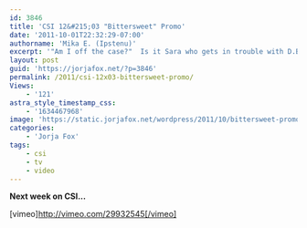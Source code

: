 ```yaml
---
id: 3846
title: 'CSI 12&#215;03 "Bittersweet" Promo'
date: '2011-10-01T22:32:29-07:00'
authorname: 'Mika E. (Ipstenu)'
excerpt: '"Am I off the case?"  Is it Sara who gets in trouble with D.B. Russell?'
layout: post
guid: 'https://jorjafox.net/?p=3846'
permalink: /2011/csi-12x03-bittersweet-promo/
Views:
    - '121'
astra_style_timestamp_css:
    - '1634467968'
image: 'https://static.jorjafox.net/wordpress/2011/10/bittersweet-promo.png'
categories:
    - 'Jorja Fox'
tags:
    - csi
    - tv
    - video
---
```


**Next week on CSI...**

[vimeo]http://vimeo.com/29932545[/vimeo]
